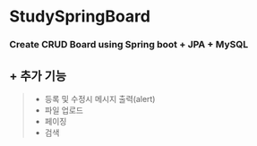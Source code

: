 # StudySpringBoard

### Create CRUD Board using Spring boot + JPA + MySQL

## + 추가 기능 
> - 등록 및 수정시 메시지 출력(alert)
> - 파일 업로드
> - 페이징
> - 검색


